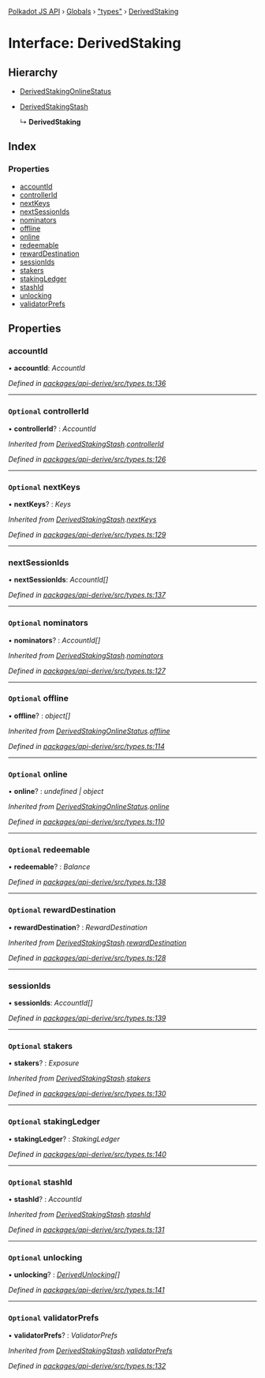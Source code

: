 [Polkadot JS API](../README.md) › [Globals](../globals.md) › ["types"](../modules/_types_.md) › [DerivedStaking](_types_.derivedstaking.md)

# Interface: DerivedStaking

## Hierarchy

* [DerivedStakingOnlineStatus](_types_.derivedstakingonlinestatus.md)

* [DerivedStakingStash](_types_.derivedstakingstash.md)

  ↳ **DerivedStaking**

## Index

### Properties

* [accountId](_types_.derivedstaking.md#accountid)
* [controllerId](_types_.derivedstaking.md#optional-controllerid)
* [nextKeys](_types_.derivedstaking.md#optional-nextkeys)
* [nextSessionIds](_types_.derivedstaking.md#nextsessionids)
* [nominators](_types_.derivedstaking.md#optional-nominators)
* [offline](_types_.derivedstaking.md#optional-offline)
* [online](_types_.derivedstaking.md#optional-online)
* [redeemable](_types_.derivedstaking.md#optional-redeemable)
* [rewardDestination](_types_.derivedstaking.md#optional-rewarddestination)
* [sessionIds](_types_.derivedstaking.md#sessionids)
* [stakers](_types_.derivedstaking.md#optional-stakers)
* [stakingLedger](_types_.derivedstaking.md#optional-stakingledger)
* [stashId](_types_.derivedstaking.md#optional-stashid)
* [unlocking](_types_.derivedstaking.md#optional-unlocking)
* [validatorPrefs](_types_.derivedstaking.md#optional-validatorprefs)

## Properties

###  accountId

• **accountId**: *AccountId*

*Defined in [packages/api-derive/src/types.ts:136](https://github.com/polkadot-js/api/blob/aaff64404a/packages/api-derive/src/types.ts#L136)*

___

### `Optional` controllerId

• **controllerId**? : *AccountId*

*Inherited from [DerivedStakingStash](_types_.derivedstakingstash.md).[controllerId](_types_.derivedstakingstash.md#optional-controllerid)*

*Defined in [packages/api-derive/src/types.ts:126](https://github.com/polkadot-js/api/blob/aaff64404a/packages/api-derive/src/types.ts#L126)*

___

### `Optional` nextKeys

• **nextKeys**? : *Keys*

*Inherited from [DerivedStakingStash](_types_.derivedstakingstash.md).[nextKeys](_types_.derivedstakingstash.md#optional-nextkeys)*

*Defined in [packages/api-derive/src/types.ts:129](https://github.com/polkadot-js/api/blob/aaff64404a/packages/api-derive/src/types.ts#L129)*

___

###  nextSessionIds

• **nextSessionIds**: *AccountId[]*

*Defined in [packages/api-derive/src/types.ts:137](https://github.com/polkadot-js/api/blob/aaff64404a/packages/api-derive/src/types.ts#L137)*

___

### `Optional` nominators

• **nominators**? : *AccountId[]*

*Inherited from [DerivedStakingStash](_types_.derivedstakingstash.md).[nominators](_types_.derivedstakingstash.md#optional-nominators)*

*Defined in [packages/api-derive/src/types.ts:127](https://github.com/polkadot-js/api/blob/aaff64404a/packages/api-derive/src/types.ts#L127)*

___

### `Optional` offline

• **offline**? : *object[]*

*Inherited from [DerivedStakingOnlineStatus](_types_.derivedstakingonlinestatus.md).[offline](_types_.derivedstakingonlinestatus.md#optional-offline)*

*Defined in [packages/api-derive/src/types.ts:114](https://github.com/polkadot-js/api/blob/aaff64404a/packages/api-derive/src/types.ts#L114)*

___

### `Optional` online

• **online**? : *undefined | object*

*Inherited from [DerivedStakingOnlineStatus](_types_.derivedstakingonlinestatus.md).[online](_types_.derivedstakingonlinestatus.md#optional-online)*

*Defined in [packages/api-derive/src/types.ts:110](https://github.com/polkadot-js/api/blob/aaff64404a/packages/api-derive/src/types.ts#L110)*

___

### `Optional` redeemable

• **redeemable**? : *Balance*

*Defined in [packages/api-derive/src/types.ts:138](https://github.com/polkadot-js/api/blob/aaff64404a/packages/api-derive/src/types.ts#L138)*

___

### `Optional` rewardDestination

• **rewardDestination**? : *RewardDestination*

*Inherited from [DerivedStakingStash](_types_.derivedstakingstash.md).[rewardDestination](_types_.derivedstakingstash.md#optional-rewarddestination)*

*Defined in [packages/api-derive/src/types.ts:128](https://github.com/polkadot-js/api/blob/aaff64404a/packages/api-derive/src/types.ts#L128)*

___

###  sessionIds

• **sessionIds**: *AccountId[]*

*Defined in [packages/api-derive/src/types.ts:139](https://github.com/polkadot-js/api/blob/aaff64404a/packages/api-derive/src/types.ts#L139)*

___

### `Optional` stakers

• **stakers**? : *Exposure*

*Inherited from [DerivedStakingStash](_types_.derivedstakingstash.md).[stakers](_types_.derivedstakingstash.md#optional-stakers)*

*Defined in [packages/api-derive/src/types.ts:130](https://github.com/polkadot-js/api/blob/aaff64404a/packages/api-derive/src/types.ts#L130)*

___

### `Optional` stakingLedger

• **stakingLedger**? : *StakingLedger*

*Defined in [packages/api-derive/src/types.ts:140](https://github.com/polkadot-js/api/blob/aaff64404a/packages/api-derive/src/types.ts#L140)*

___

### `Optional` stashId

• **stashId**? : *AccountId*

*Inherited from [DerivedStakingStash](_types_.derivedstakingstash.md).[stashId](_types_.derivedstakingstash.md#optional-stashid)*

*Defined in [packages/api-derive/src/types.ts:131](https://github.com/polkadot-js/api/blob/aaff64404a/packages/api-derive/src/types.ts#L131)*

___

### `Optional` unlocking

• **unlocking**? : *[DerivedUnlocking](../modules/_types_.md#derivedunlocking)[]*

*Defined in [packages/api-derive/src/types.ts:141](https://github.com/polkadot-js/api/blob/aaff64404a/packages/api-derive/src/types.ts#L141)*

___

### `Optional` validatorPrefs

• **validatorPrefs**? : *ValidatorPrefs*

*Inherited from [DerivedStakingStash](_types_.derivedstakingstash.md).[validatorPrefs](_types_.derivedstakingstash.md#optional-validatorprefs)*

*Defined in [packages/api-derive/src/types.ts:132](https://github.com/polkadot-js/api/blob/aaff64404a/packages/api-derive/src/types.ts#L132)*
